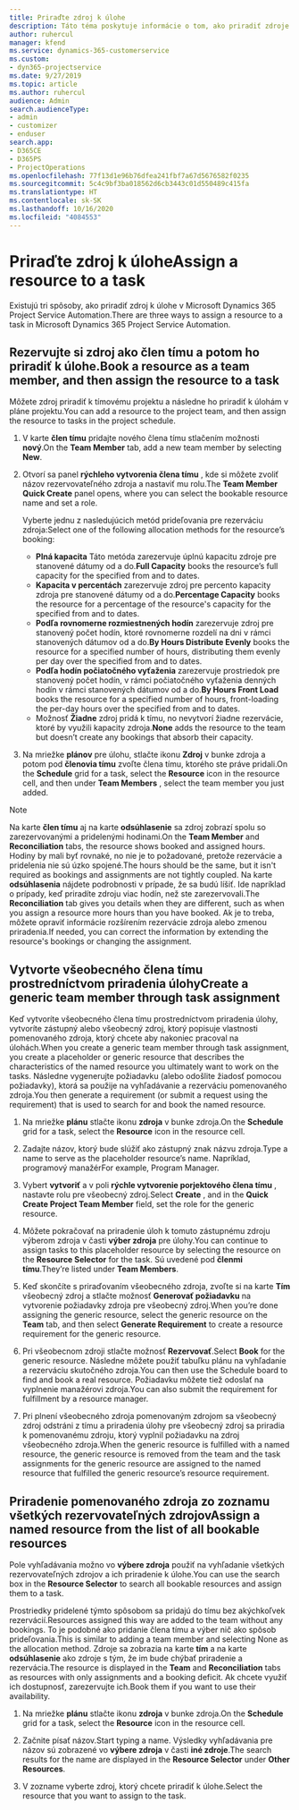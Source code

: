 ```yaml
---
title: Priraďte zdroj k úlohe
description: Táto téma poskytuje informácie o tom, ako priradiť zdroje k úlohám.
author: ruhercul
manager: kfend
ms.service: dynamics-365-customerservice
ms.custom:
- dyn365-projectservice
ms.date: 9/27/2019
ms.topic: article
ms.author: ruhercul
audience: Admin
search.audienceType:
- admin
- customizer
- enduser
search.app:
- D365CE
- D365PS
- ProjectOperations
ms.openlocfilehash: 77f13d1e96b76dfea241fbf7a67d5676582f0235
ms.sourcegitcommit: 5c4c9bf3ba018562d6cb3443c01d550489c415fa
ms.translationtype: HT
ms.contentlocale: sk-SK
ms.lasthandoff: 10/16/2020
ms.locfileid: "4084553"
---
```

# <a name="assign-a-resource-to-a-task"></a><span data-ttu-id="2d359-103">Priraďte zdroj k úlohe</span><span class="sxs-lookup"><span data-stu-id="2d359-103">Assign a resource to a task</span></span>

<span data-ttu-id="2d359-104">Existujú tri spôsoby, ako priradiť zdroj k úlohe v Microsoft Dynamics 365 Project Service Automation.</span><span class="sxs-lookup"><span data-stu-id="2d359-104">There are three ways to assign a resource to a task in Microsoft Dynamics 365 Project Service Automation.</span></span>

## <a name="book-a-resource-as-a-team-member-and-then-assign-the-resource-to-a-task"></a><span data-ttu-id="2d359-105">Rezervujte si zdroj ako člen tímu a potom ho priradiť k úlohe.</span><span class="sxs-lookup"><span data-stu-id="2d359-105">Book a resource as a team member, and then assign the resource to a task</span></span>

<span data-ttu-id="2d359-106">Môžete zdroj priradiť k tímovému projektu a následne ho priradiť k úlohám v pláne projektu.</span><span class="sxs-lookup"><span data-stu-id="2d359-106">You can add a resource to the project team, and then assign the resource to tasks in the project schedule.</span></span>

1. <span data-ttu-id="2d359-107">V karte **člen tímu** pridajte nového člena tímu stlačením možnosti **nový**.</span><span class="sxs-lookup"><span data-stu-id="2d359-107">On the **Team Member** tab, add a new team member by selecting **New**.</span></span> 

2. <span data-ttu-id="2d359-108">Otvorí sa panel **rýchleho vytvorenia člena tímu** , kde si môžete zvoliť názov rezervovateľného zdroja a nastaviť mu rolu.</span><span class="sxs-lookup"><span data-stu-id="2d359-108">The **Team Member Quick Create** panel opens, where you can select the bookable resource name and set a role.</span></span> 

    <span data-ttu-id="2d359-109">Vyberte jednu z nasledujúcich metód prideľovania pre rezerváciu zdroja:</span><span class="sxs-lookup"><span data-stu-id="2d359-109">Select one of the following allocation methods for the resource’s booking:</span></span>

    - <span data-ttu-id="2d359-110">**Plná kapacita** Táto metóda zarezervuje úplnú kapacitu zdroje pre stanovené dátumy od a do.</span><span class="sxs-lookup"><span data-stu-id="2d359-110">**Full Capacity** books the resource’s full capacity for the specified from and to dates.</span></span>
    - <span data-ttu-id="2d359-111">**Kapacita v percentách** zarezervuje zdroj pre percento kapacity zdroja pre stanovené dátumy od a do.</span><span class="sxs-lookup"><span data-stu-id="2d359-111">**Percentage Capacity** books the resource for a percentage of the resource's capacity for the specified from and to dates.</span></span>
    - <span data-ttu-id="2d359-112">**Podľa rovnomerne rozmiestnených hodín** zarezervuje zdroj pre stanovený počet hodín, ktoré rovnomerne rozdelí na dni v rámci stanovených dátumov od a do.</span><span class="sxs-lookup"><span data-stu-id="2d359-112">**By Hours Distribute Evenly** books the resource for a specified number of hours, distributing them evenly per day over the specified from and to dates.</span></span>
    - <span data-ttu-id="2d359-113">**Podľa hodín počiatočného vyťaženia** zarezervuje prostriedok pre stanovený počet hodín, v rámci počiatočného vyťaženia denných hodín v rámci stanovených dátumov od a do.</span><span class="sxs-lookup"><span data-stu-id="2d359-113">**By Hours Front Load** books the resource for a specified number of hours, front-loading the per-day hours over the specified from and to dates.</span></span>
    - <span data-ttu-id="2d359-114">Možnosť **Žiadne** zdroj pridá k tímu, no nevytvorí žiadne rezervácie, ktoré by využili kapacity zdroja.</span><span class="sxs-lookup"><span data-stu-id="2d359-114">**None** adds the resource to the team but doesn’t create any bookings that absorb their capacity.</span></span>

3. <span data-ttu-id="2d359-115">Na mriežke **plánov** pre úlohu, stlačte ikonu **Zdroj** v bunke zdroja a potom pod **členovia tímu** zvoľte člena tímu, ktorého ste práve pridali.</span><span class="sxs-lookup"><span data-stu-id="2d359-115">On the **Schedule** grid for a task, select the **Resource** icon in the resource cell, and then under **Team Members** , select the team member you just added.</span></span> 

> [!NOTE]
> <span data-ttu-id="2d359-116">Na karte **člen tímu** aj na karte **odsúhlasenie** sa zdroj zobrazí spolu so zarezervovanými a pridelenými hodinami.</span><span class="sxs-lookup"><span data-stu-id="2d359-116">On the **Team Member** and **Reconciliation** tabs, the resource shows booked and assigned hours.</span></span> <span data-ttu-id="2d359-117">Hodiny by mali byť rovnaké, no nie je to požadované, pretože rezervácie a pridelenia nie sú úzko spojené.</span><span class="sxs-lookup"><span data-stu-id="2d359-117">The hours should be the same, but it isn't required as bookings and assignments are not tightly coupled.</span></span> <span data-ttu-id="2d359-118">Na karte **odsúhlasenia** nájdete podrobnosti v prípade, že sa budú líšiť. Ide napríklad o prípady, keď priradíte zdroju viac hodín, než ste zarezervovali.</span><span class="sxs-lookup"><span data-stu-id="2d359-118">The **Reconciliation** tab gives you details when they are different, such as when you assign a resource more hours than you have booked.</span></span> <span data-ttu-id="2d359-119">Ak je to treba, môžete opraviť informácie rozšírením rezervácie zdroja alebo zmenou priradenia.</span><span class="sxs-lookup"><span data-stu-id="2d359-119">If needed, you can correct the information by extending the resource's bookings or changing the assignment.</span></span>

## <a name="create-a-generic-team-member-through-task-assignment"></a><span data-ttu-id="2d359-120">Vytvorte všeobecného člena tímu prostredníctvom priradenia úlohy</span><span class="sxs-lookup"><span data-stu-id="2d359-120">Create a generic team member through task assignment</span></span>

<span data-ttu-id="2d359-121">Keď vytvoríte všeobecného člena tímu prostredníctvom priradenia úlohy, vytvoríte zástupný alebo všeobecný zdroj, ktorý popisuje vlastnosti pomenovaného zdroja, ktorý chcete aby nakoniec pracoval na úlohách.</span><span class="sxs-lookup"><span data-stu-id="2d359-121">When you create a generic team member through task assignment, you create a placeholder or generic resource that describes the characteristics of the named resource you ultimately want to work on the tasks.</span></span> <span data-ttu-id="2d359-122">Následne vygenerujte požiadavku (alebo odošlite žiadosť pomocou požiadavky), ktorá sa použije na vyhľadávanie a rezerváciu pomenovaného zdroja.</span><span class="sxs-lookup"><span data-stu-id="2d359-122">You then generate a requirement (or submit a request using the requirement) that is used to search for and book the named resource.</span></span>

1. <span data-ttu-id="2d359-123">Na mriežke **plánu** stlačte ikonu **zdroja** v bunke zdroja.</span><span class="sxs-lookup"><span data-stu-id="2d359-123">On the **Schedule** grid for a task, select the **Resource** icon in the resource cell.</span></span>

2. <span data-ttu-id="2d359-124">Zadajte názov, ktorý bude slúžiť ako zástupný znak názvu zdroja.</span><span class="sxs-lookup"><span data-stu-id="2d359-124">Type a name to serve as the placeholder resource’s name.</span></span> <span data-ttu-id="2d359-125">Napríklad, programový manažér</span><span class="sxs-lookup"><span data-stu-id="2d359-125">For example, Program Manager.</span></span>

3. <span data-ttu-id="2d359-126">Vybert **vytvoriť** a v poli **rýchle vytvorenie porjektového člena tímu** , nastavte rolu pre všeobecný zdroj.</span><span class="sxs-lookup"><span data-stu-id="2d359-126">Select **Create** , and in the **Quick Create Project Team Member** field, set the role for the generic resource.</span></span>

4. <span data-ttu-id="2d359-127">Môžete pokračovať na priradenie úloh k tomuto zástupnému zdroju výberom zdroja v časti **výber zdroja** pre úlohy.</span><span class="sxs-lookup"><span data-stu-id="2d359-127">You can continue to assign tasks to this placeholder resource by selecting the resource on the **Resource Selector** for the task.</span></span> <span data-ttu-id="2d359-128">Sú uvedené pod **členmi tímu**.</span><span class="sxs-lookup"><span data-stu-id="2d359-128">They’re listed under **Team Members**.</span></span>

5. <span data-ttu-id="2d359-129">Keď skončíte s priraďovaním všeobecného zdroja, zvoľte si na karte **Tím** všeobecný zdroj a stlačte možnosť **Generovať požiadavku** na vytvorenie požiadavky zdroja pre všeobecný zdroj.</span><span class="sxs-lookup"><span data-stu-id="2d359-129">When you’re done assigning the generic resource, select the generic resource on the **Team** tab, and then select **Generate Requirement** to create a resource requirement for the generic resource.</span></span>

6. <span data-ttu-id="2d359-130">Pri všeobecnom zdroji stlačte možnosť **Rezervovať**.</span><span class="sxs-lookup"><span data-stu-id="2d359-130">Select **Book** for the generic resource.</span></span> <span data-ttu-id="2d359-131">Následne môžete použiť tabuľku plánu na vyhľadanie a rezerváciu skutočného zdroja.</span><span class="sxs-lookup"><span data-stu-id="2d359-131">You can then use the Schedule board to find and book a real resource.</span></span> <span data-ttu-id="2d359-132">Požiadavku môžete tiež odoslať na vyplnenie manažérovi zdroja.</span><span class="sxs-lookup"><span data-stu-id="2d359-132">You can also submit the requirement for fulfillment by a resource manager.</span></span>

7. <span data-ttu-id="2d359-133">Pri plnení všeobecného zdroja pomenovaným zdrojom sa všeobecný zdroj odstráni z tímu a priradenia úlohy pre všeobecný zdroj sa priradia k pomenovanému zdroju, ktorý vyplnil požiadavku na zdroj všeobecného zdroja.</span><span class="sxs-lookup"><span data-stu-id="2d359-133">When the generic resource is fulfilled with a named resource, the generic resource is removed from the team and the task assignments for the generic resource are assigned to the named resource that fulfilled the generic resource’s resource requirement.</span></span>

## <a name="assign-a-named-resource-from-the-list-of-all-bookable-resources"></a><span data-ttu-id="2d359-134">Priradenie pomenovaného zdroja zo zoznamu všetkých rezervovateľných zdrojov</span><span class="sxs-lookup"><span data-stu-id="2d359-134">Assign a named resource from the list of all bookable resources</span></span>

<span data-ttu-id="2d359-135">Pole vyhľadávania možno vo **výbere zdroja** použiť na vyhľadanie všetkých rezervovateľných zdrojov a ich priradenie k úlohe.</span><span class="sxs-lookup"><span data-stu-id="2d359-135">You can use the search box in the **Resource Selector** to search all bookable resources and assign them to a task.</span></span>

<span data-ttu-id="2d359-136">Prostriedky pridelené týmto spôsobom sa pridajú do tímu bez akýchkoľvek rezervácií.</span><span class="sxs-lookup"><span data-stu-id="2d359-136">Resources assigned this way are added to the team without any bookings.</span></span> <span data-ttu-id="2d359-137">To je podobné ako pridanie člena tímu a výber nič ako spôsob prideľovania.</span><span class="sxs-lookup"><span data-stu-id="2d359-137">This is similar to adding a team member and selecting None as the allocation method.</span></span> <span data-ttu-id="2d359-138">Zdroje sa zobrazia na karte **tím** a na karte **odsúhlasenie** ako zdroje s tým, že im bude chýbať priradenie a rezervácia.</span><span class="sxs-lookup"><span data-stu-id="2d359-138">The resource is displayed in the **Team** and **Reconciliation** tabs as resources with only assignments and a booking deficit.</span></span> <span data-ttu-id="2d359-139">Ak chcete využiť ich dostupnosť, zarezervujte ich.</span><span class="sxs-lookup"><span data-stu-id="2d359-139">Book them if you want to use their availability.</span></span>

1. <span data-ttu-id="2d359-140">Na mriežke **plánu** stlačte ikonu **zdroja** v bunke zdroja.</span><span class="sxs-lookup"><span data-stu-id="2d359-140">On the **Schedule** grid for a task, select the **Resource** icon in the resource cell.</span></span>

2. <span data-ttu-id="2d359-141">Začnite písať názov.</span><span class="sxs-lookup"><span data-stu-id="2d359-141">Start typing a name.</span></span> <span data-ttu-id="2d359-142">Výsledky vyhľadávania pre názov sú zobrazené vo **výbere zdroja** v časti **iné zdroje**.</span><span class="sxs-lookup"><span data-stu-id="2d359-142">The search results for the name are displayed in the **Resource Selector** under **Other Resources**.</span></span>

3. <span data-ttu-id="2d359-143">V zozname vyberte zdroj, ktorý chcete priradiť k úlohe.</span><span class="sxs-lookup"><span data-stu-id="2d359-143">Select the resource that you want to assign to the task.</span></span>

